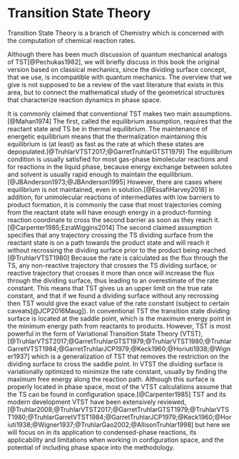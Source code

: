 # Transition State Theory

Transition State Theory is a branch of Chemistry which is concerned with the computation of chemical reaction rates. 

Although there has been much discussion of quantum mechanical analogs of TST[@Pechukas1982], we will briefly discuss in this book the original version based on classical mechanics, since the dividing surface concept, that we use, is incompatible with quantum mechanics. The overview that we give is not supposed to be a review of the vast literature that exists in this area, but to connect the  mathematical study of the geometrical structures that characterize reaction dynamics in phase space. 

It is commonly claimed that conventional TST makes two main assumptions.[@Mahan1974] The first, called the equilibrium assumption, requires that the reactant state and TS be in thermal equilibrium. The maintenance of energetic equilibrium means that the thermalization maintaining this equilibrium is (at least) as fast as the rate at which these states are depopulated.[@TruhlarVTST2017;@GarretTruhlarGTST1979] The equilibrium condition is usually satisfied for most gas-phase bimolecular reactions and for reactions in the liquid phase, because energy exchange between solutes and solvent is usually rapid enough to maintain the equilibrium.[@JBAnderson1973;@JBAnderson1995] However, there are cases where equilibrium is not maintained, even in solution.[@EssafiHarvey2018] In addition, for unimolecular reactions of intermediates with low barriers to product formation, it is commonly the case that most trajectories coming from the reactant state will have enough energy in a product-forming reaction coordinate to cross the second barrier as soon as they reach it.[@Carpenter1985;EzraWiggins2014] The second claimed assumption specifies that any trajectory crossing the TS dividing surface from the reactant state is on a path towards the product state and will reach it without recrossing the dividing surface prior to the product being reached.[@TruhlarVTST1980] Because the rate is calculated as the flux through the TS, any non-reactive trajectory that crosses the TS dividing surface, or reactive trajectory that crosses it more than once will increase the flux through the dividing surface, thus leading to an overestimate of the rate constant. This means that TST gives us an upper limit on the true rate constant, and that if we found a dividing surface without any recrossing then TST would give the exact value of the rate constant (subject to certain caveats[@JCP2016Maug]). In conventional TST the transition state dividing surface is located at the saddle point, which is the maximum energy point in the minimum energy path from reactants to products. However, TST is most powerful in the form of Variational Transition State Theory (VTST),[@TruhlarVTST2017;@GarretTruhlarGTST1979;@TruhlarVTST1980;@TruhlarGarretVTST1984;@GarretTruhlarJCP1979;@Keck1960;@Horiuti1938;@Wigner1937] which is a generalization of TST that removes the restriction on the dividing surface to cross the saddle point. In VTST the dividing surface is variationally optimized to minimize the rate constant, usually by finding the maximum free energy along the reaction path. Although this surface is properly located in phase space, most of the VTST calculations assume that the TS can be found in configuration space.[@Carpenter1985] TST and its modern development VTST have been extensively reviewed,[@Truhlar2008;@TruhlarVTST2017;@GarretTruhlarGTST1979;@TruhlarVTST1980;@TruhlarGarretVTST1984;@GarretTruhlarJCP1979;@Keck1960;@Horiuti1938;@Wigner1937;@TruhlarGao2002;@AllisonTruhlar1998] but here we will focus on in its application to condensed-phase reactions, its applicability and limitations when working in configuration space, and the potential of including phase space into the methodology.
